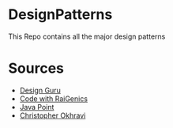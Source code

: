 # DesignPatterns
This Repo contains all the major design patterns


# Sources
- [Design Guru](https://refactoring.guru/design-patterns)
- [Code with RaiGenics ](https://www.youtube.com/watch?v=0pqRjhMus2Y&list=PL_xlJum5pRdD_TEiWf9jK4Ozzg8VJyDSe)
- [Java Point ](https://www.javatpoint.com/design-patterns-in-java)
- [Christopher Okhravi](https://www.youtube.com/watch?v=v9ejT8FO-7I&list=PLrhzvIcii6GNjpARdnO4ueTUAVR9eMBpc)
